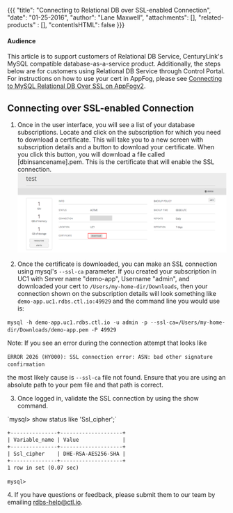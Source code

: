 {{{
  "title": "Connecting to Relational DB over SSL-enabled Connection",
  "date": "01-25-2016",
  "author": "Lane Maxwell",
  "attachments": [],
  "related-products" : [],
  "contentIsHTML": false
}}}



#### Audience

This article is to support customers of Relational DB Service, CenturyLink's MySQL compatible database-as-a-service product.  Additionally, the steps below are for customers using Relational DB Service through Control Portal.  For instructions on how to use your cert in AppFog, please see [Connecting to MySQL Relational DB Over SSL on AppFogv2](../Database/connecting-to-mysql-rdbs-over-ssl-on-appfog.md).

## Connecting over SSL-enabled Connection

1.  Once in the user interface, you will see a list of your database subscriptions.  Locate and click on the subscription for which you need to download a certificate.  This will take you to a new screen with subscription details and a button to download your certificate.  When you click this button, you will download a file called [dbinsancename].pem. This is the certificate that will enable the SSL connection.  ![DownloadCert](../images/rdbs-cert.png)

2.  Once the certificate is downloaded, you can make an SSL connection using mysql's `--ssl-ca` parameter. If you created your subscription in UC1 with Server name "demo-app", Username "admin", and downloaded your cert to `/Users/my-home-dir/Downloads`, then your connection shown on the subscription details will look something like `demo-app.uc1.rdbs.ctl.io:49929` and the command line you would use is: 

  `mysql -h demo-app.uc1.rdbs.ctl.io -u admin -p --ssl-ca=/Users/my-home-dir/Downloads/demo-app.pem -P 49929`

  Note: If you see an error during the connection attempt that looks like 
  
  `ERROR 2026 (HY000): SSL connection error: ASN: bad other signature confirmation`
  
  the most likely cause is `--ssl-ca` file not found. Ensure that you are using an absolute path to your pem file and that path is correct.

3.  Once logged in, validate the SSL connection by using the show command.
<p>
`mysql> show status like 'Ssl_cipher';`

```
+---------------+--------------------+
| Variable_name | Value              |
+---------------+--------------------+
| Ssl_cipher    | DHE-RSA-AES256-SHA |
+---------------+--------------------+
1 row in set (0.07 sec)

mysql>
```
<p> 4.  If you have questions or feedback, please submit them to our team by emailing <a href="mailto:rdbs-help@ctl.io">rdbs-help@ctl.io</a>.
